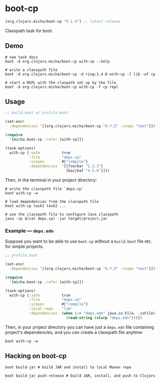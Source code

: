 # boot-cp

[](dependency)
```clojure
[org.clojars.micha/boot-cp "0.1.4"] ;; latest release
```
[](/dependency)

Classpath task for boot.

## Demo

```shell
# see task docs
boot -d org.clojars.micha/boot-cp with-cp --help
```
```shell
# write a classpath file
boot -d org.clojars.micha/boot-cp -d ring:1.4.0 with-cp -l lib -wf cp
```
```shell
# start a REPL with the claspath set up by the file
boot -d org.clojars.micha/boot-cp with-cp -f cp repl
```

## Usage

```clojure
;; build.boot or profile.boot

(set-env!
  :dependencies '[[org.clojars.micha/boot-cp "X.Y.Z" :scope "test"]])

(require
  '[micha.boot-cp :refer [with-cp]])

(task-options!
  with-cp {:safe          true
           :file          "deps.cp"
           :scopes        #{"compile"}
           :dependencies  '[[foo/bar "1.2.3"]
                            [baz/baf "4.5.6"]]})
```

Then, in the terminal in your project directory:

```shell
# write the classpath file `deps.cp'
boot with-cp -w
```
```shell
# load dependencies from the classpath file
boot with-cp task1 task2 ...
```
```shell
# use the classpath file to configure Java classpath
java -cp $(cat deps.cp) -jar target/project.jar
```

### Example &mdash; `deps.edn`

Suppose you want to be able to use `boot-cp` without a `build.boot` file etc.
for simple projects.

```clojure
;; profile.boot

(set-env!
  :dependencies '[[org.clojars.micha/boot-cp "X.Y.Z" :scope "test"]])

(require
  '[micha.boot-cp :refer [with-cp]])

(task-options!
  with-cp {:safe          true
           :file          "deps.cp"
           :scopes        #{"compile"}
           :local-repo    "lib"
           :dependencies  (when (-> "deps.edn" java.io.File. .isFile)
                            (read-string (slurp "deps.edn")))})
```

Then, in your project directory you can have just a `deps.edn` file containing
project's dependencies, and you can create a classpath file anytime:

```shell
boot with-cp -w
```

## Hacking on boot-cp

```shell
boot build-jar # build JAR and install to local Maven repo
```
```shell
boot build-jar push-release # build JAR, install, and push to Clojars
```
